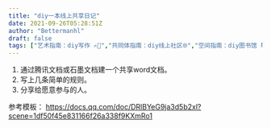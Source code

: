 ```yaml
---
title: "diy一本线上共享日记"
date: 2021-09-26T05:28:51Z
author: "Bettermanhl"
draft: false
tags: ["艺术指南：diy写作 ✍🏻️","共同体指南：diy线上社区🌐","空间指南：diy图书馆 📚","空间指南：diy线上公共空间"]
---
```


1. 通过腾讯文档或石墨文档建一个共享word文档。
2. 写上几条简单的规则。
3. 分享给愿意参与的人。

参考模板：
https://docs.qq.com/doc/DRlBYeG9ja3d5b2xl?scene=1df50f45e831166f26a338f9KXmRo1


